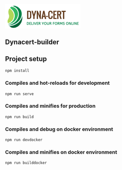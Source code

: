 ![Dynacert](https://raw.githubusercontent.com/ifuschini/dynacert/master/dynacert-builder/public/images/logo.png)

## Dynacert-builder

## Project setup
```
npm install
```

### Compiles and hot-reloads for development
```
npm run serve
```

### Compiles and minifies for production
```
npm run build
```

### Compiles and debug on docker environment

```
npm run devdocker
```

### Compiles and minifies on docker environment

```
npm run builddocker
```

